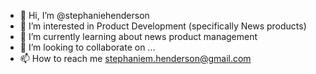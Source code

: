 - 👋 Hi, I’m @stephaniehenderson
- 👀 I’m interested in Product Development (specifically News products)
- 🌱 I’m currently learning about news product management
- 💞️ I’m looking to collaborate on ...
- 📫 How to reach me stephaniem.henderson@gmail.com

<!---
stephaniehenderson/stephaniehenderson is a ✨ special ✨ repository because its `README.md` (this file) appears on your GitHub profile.
You can click the Preview link to take a look at your changes.
--->
